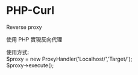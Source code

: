 # PHP-Curl
Reverse proxy

使用 PHP 實現反向代理

使用方式: \
$proxy = new ProxyHandler('Localhost/','Target/'); \
$proxy->execute();
